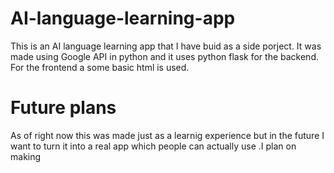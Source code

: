 # AI-language-learning-app
This is an AI language learning app that I have buid as a side porject. It was made using Google API in python and it uses python flask for the backend. For the frontend a some basic html is used. 

# Future plans
As of right now this was made just as a learnig experience but in the future I want to turn it into a real app which people can actually use .I plan on making 
